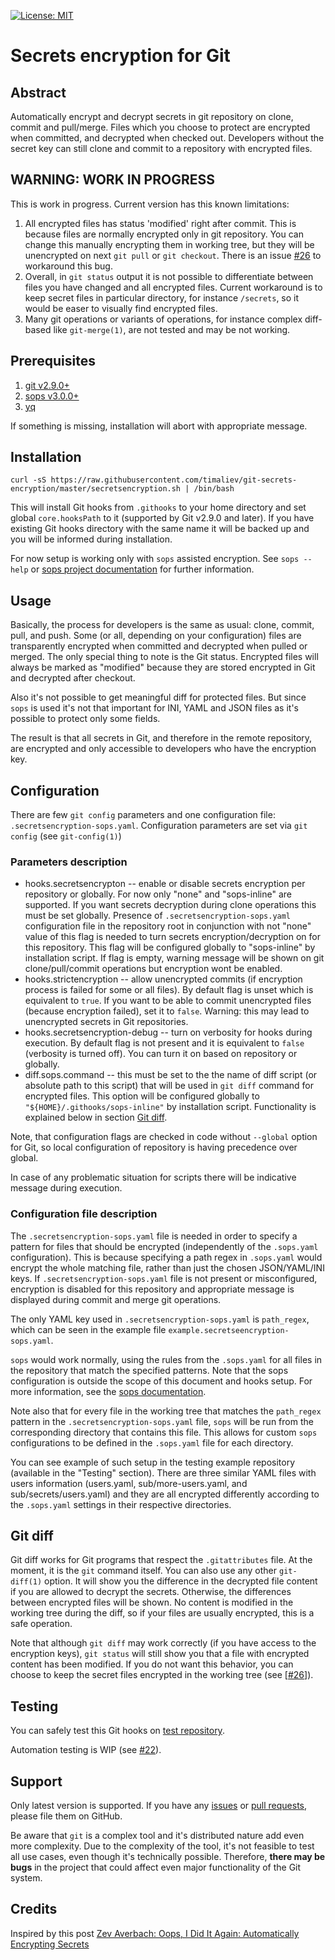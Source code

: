 [![License: MIT](https://img.shields.io/badge/License-MIT-blue.svg)](https://github.com/timaliev/git-secrets-encryption/blob/master/README.md)

# Secrets encryption for Git

[//]: # "SPDX-License-Identifier: MIT"

## Abstract

Automatically encrypt and decrypt secrets in git repository on clone, commit and pull/merge. Files which you choose to protect are encrypted when committed, and decrypted when checked out. Developers without the secret key can still clone and commit to a repository with encrypted files.

## WARNING: WORK IN PROGRESS

This is work in progress. Current version has this known limitations:

1. All encrypted files has status 'modified' right after commit. This is because files are normally encrypted only in git repository. You can change this manually encrypting them in working tree, but they will be unencrypted on next `git pull` or `git checkout`. There is an issue [#26](https://github.com/timaliev/git-secrets-encryption/issues/26) to workaround this bug.
1. Overall, in `git status` output it is not possible to differentiate between files you have changed and all encrypted files. Current workaround is to keep secret files in particular directory, for instance `/secrets`, so it would be easer to visually find encrypted files.
1. Many git operations or variants of operations, for instance complex diff-based like `git-merge(1)`, are not tested and may be not working.

## Prerequisites

1. [git v2.9.0+](https://git-scm.com/downloads)
2. [sops v3.0.0+](https://github.com/getsops/sops)
3. [yq](https://pypi.org/project/yq/)

If something is missing, installation will abort with appropriate message.

## Installation

`curl -sS https://raw.githubusercontent.com/timaliev/git-secrets-encryption/master/secretsencryption.sh | /bin/bash`

This will install Git hooks from `.githooks` to your home directory and set global `core.hooksPath` to it (supported by Git v2.9.0 and later). If you have existing Git hooks directory with the same name it will be backed up and you will be informed during installation.

For now setup is working only with `sops` assisted encryption. See `sops --help` or [sops project documentation](https://github.com/getsops/sops) for further information.

## Usage

Basically, the process for developers is the same as usual: clone, commit, pull, and push. Some (or all, depending on your configuration) files are transparently encrypted when committed and decrypted when pulled or merged. The only special thing to note is the Git status. Encrypted files will always be marked as "modified" because they are stored encrypted in Git and decrypted after checkout.

Also it's not possible to get meaningful diff for protected files. But since `sops` is used it's not that important for INI, YAML and JSON files as it's possible to protect only some fields.

The result is that all secrets in Git, and therefore in the remote repository, are encrypted and only accessible to developers who have the encryption key.

## Configuration

There are few `git config` parameters and one configuration file: `.secretsencryption-sops.yaml`. Configuration parameters are set via `git config` (see `git-config(1)`)

### Parameters description

- hooks.secretsencrypton -- enable or disable secrets encryption per repository or globally. For now only "none" and "sops-inline" are supported. If you want secrets decryption during clone operations this must be set globally. Presence of `.secretsencryption-sops.yaml` configuration file in the repository root in conjunction with not "none" value of this flag is needed to turn secrets encryption/decryption on for this repository. This flag will be configured globally to "sops-inline" by installation script. If flag is empty, warning message will be shown on git clone/pull/commit operations but encryption wont be enabled.
- hooks.strictencryption -- allow unencrypted commits (if encryption process is failed for some or all files). By default flag is unset which is equivalent to `true`. If you want to be able to commit unencrypted files (because encryption failed), set it to `false`. Warning: this may lead to unencrypted secrets in Git repositories.
- hooks.secretsencryption-debug -- turn on verbosity for hooks during execution. By default flag is not present and it is equivalent to `false` (verbosity is turned off). You can turn it on based on repository or globally.
- diff.sops.command -- this must be set to the the name of diff script (or absolute path to this script) that will be used in `git diff` command for encrypted files. This option will be configured globally to `"${HOME}/.githooks/sops-inline"` by installation script. Functionality is explained below in section [Git diff](#git-diff).

Note, that configuration flags are checked in code without `--global` option for Git, so local configuration of repository is having precedence over global.

In case of any problematic situation for scripts there will be indicative message during execution.

### Configuration file description

The `.secretsencryption-sops.yaml` file is needed in order to specify a pattern for files that should be encrypted (independently of the `.sops.yaml` configuration). This is because specifying a path regex in `.sops.yaml` would encrypt the whole matching file, rather than just the chosen JSON/YAML/INI keys. If `.secretsencryption-sops.yaml` file is not present or misconfigured, encryption is disabled for this repository and appropriate message is displayed during commit and merge git operations.

The only YAML key used in `.secretsencryption-sops.yaml` is `path_regex`, which can be seen in the example file `example.secretseencryption-sops.yaml`.

`sops` would work normally, using the rules from the `.sops.yaml` for all files in the repository that match the specified patterns. Note that the sops configuration is outside the scope of this document and hooks setup. For more information, see the [sops documentation](https://github.com/getops/sops).

Note also that for every file in the working tree that matches the `path_regex` pattern in the `.secretsencryption-sops.yaml` file, `sops` will be run from the corresponding directory that contains this file. This allows for custom `sops` configurations to be defined in the `.sops.yaml` file for each directory.

You can see example of such setup in the testing example repository (available in the "Testing" section). There are three similar YAML files with users information (users.yaml, sub/more-users.yaml, and sub/secrets/users.yaml) and they are all encrypted differently according to the `.sops.yaml` settings in their respective directories.

## Git diff

Git diff works for Git programs that respect the `.gitattributes` file. At the moment, it is the `git` command itself. You can also use any other `git-diff(1)` option. It will show you the difference in the decrypted file content if you are allowed to decrypt the secrets. Otherwise, the differences between encrypted files will be shown. No content is modified in the working tree during the diff, so if your files are usually encrypted, this is a safe operation.

Note that although `git diff` may work correctly (if you have access to the encryption keys), `git status` will still show you that a file with encrypted content has been modified. If you do not want this behavior, you can choose to keep the secret files encrypted in the working tree (see [[#26](https://github.com/timaliev/git-secrets-encryption/issues/26)]).

## Testing

You can safely test this Git hooks on [test repository](https://github.com/timaliev/test-git-secrets-encryption).

Automation testing is WIP (see [#22](https://github.com/timaliev/git-secrets-encryption/issues/22)).

## Support

Only latest version is supported. If you have any [issues](https://github.com/timaliev/git-secrets-encryption/issues/new/choose) or [pull requests](https://github.com/timaliev/git-secrets-encryption/compare), please file them on GitHub.

Be aware that `git` is a complex tool and it's distributed nature add even more complexity. Due to the complexity of the tool, it's not feasible to test all use cases, even though it's technically possible. Therefore, **there may be bugs** in the project that could affect even major functionality of the Git system.

## Credits

Inspired by this post [Zev Averbach: Oops, I Did It Again: Automatically Encrypting Secrets](https://zev.averba.ch/oops)
